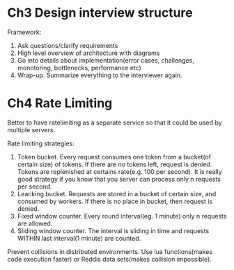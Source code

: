 # Ch3 Design interview structure

Framework:

1. Ask questions/clarify requirements
2. High level overview of architecture with diagrams
3. Go into details about implementation(error cases, challenges, monotoring, bottlenecks, performance etc)
4. Wrap-up. Summarize everything to the interviewer again.

# Ch4 Rate Limiting

Better to have ratelimiting as a separate service so that it could be used by multiple servers.

Rate limiting strategies:

1. Token bucket. Every request consumes one token from a bucket(of certain size) of tokens. If there are no tokens left,
   request is denied. Tokens are replenished at certains rate(e.g. 100 per second). It is really
   good strategy if you know that you server can process only n requests per second.
2. Leacking bucket. Requests are stored in a bucket of certain size, and consumed by workers. If there
   is no place in bucket, then request is denied.
3. Fixed window counter. Every round interval(eg. 1 minute) only n requests are allowed.
4. Sliding window counter. The interval is sliding in time and requests WITHIN last interval(1 minute) are counted.

Prevent collisions in distributed environments.
Use lua functions(makes code execution faster) or Reddis data sets(makes collision impossible).

